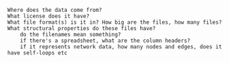 
    Where does the data come from?
    What license does it have?
    What file format(s) is it in? How big are the files, how many files?
    What structural properties do these files have?
        do the filenames mean something?
        if there's a spreadsheet, what are the column headers?
        if it represents network data, how many nodes and edges, does it have self-loops etc
